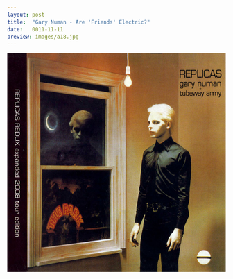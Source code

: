 ```yaml
---
layout: post
title:  "Gary Numan - Are 'Friends' Electric?"
date:   0011-11-11
preview: images/a18.jpg
---
```


![Gary Numan - Replicas](/images/a18.jpg)

